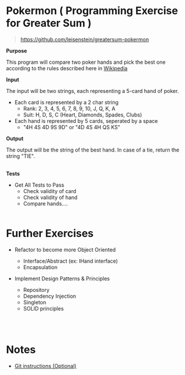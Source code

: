 # Pokermon ( Programming Exercise for Greater Sum )
> https://github.com/leisenstein/greatersum-pokermon

**Purpose**

This program will compare two poker hands and pick the best one according to the rules described here in [Wikipedia](https://en.wikipedia.org/wiki/List_of_poker_hands)


**Input**

The input will be two strings, each representing a 5-card hand of poker.

* Each card is represented by a 2 char string
  * Rank: 2, 3, 4, 5, 6, 7, 8, 9, 10, J, Q, K, A
  * Suit: H, D, S, C (Heart, Diamonds, Spades, Clubs) 
* Each hand is represented by 5 cards, seperated by a space
  * "4H 4S 4D 9S 9D" or "4D 4S 4H QS KS"


**Output**

The output will be the string of the best hand.  In case of a tie, return the string "TIE".
<br /><br />

**Tests**
* Get All Tests to Pass  
  * Check validity of card
  * Check validity of hand
  * Compare hands....
<br /><br />


# Further Exercises

* Refactor to become more Object Oriented
  * Interface/Abstract (ex: IHand interface)
  * Encapsulation

* Implement Design Patterns & Principles
  * Repository
  * Dependency Injection
  * Singleton
  * SOLID principles
  

<br /><br />
# Notes
* [Git instructions (Optional)](git_instructions.md)



